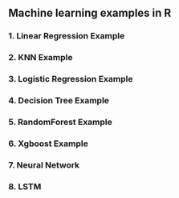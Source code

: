 ## Machine learning examples in R

### 1. Linear Regression Example ###

### 2. KNN Example ###

### 3. Logistic Regression Example ###

### 4. Decision Tree Example ###

### 5. RandomForest Example ###

### 6. Xgboost Example ###

### 7. Neural Network ###

### 8. LSTM ###
